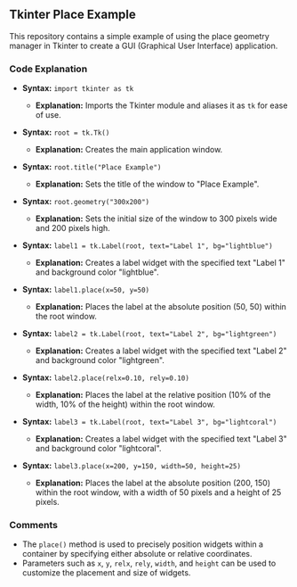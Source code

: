 ## Tkinter Place Example

This repository contains a simple example of using the place geometry manager in Tkinter to create a GUI (Graphical User Interface) application.

### Code Explanation

- **Syntax:** `import tkinter as tk`
  - **Explanation:** Imports the Tkinter module and aliases it as `tk` for ease of use.

- **Syntax:** `root = tk.Tk()`
  - **Explanation:** Creates the main application window.

- **Syntax:** `root.title("Place Example")`
  - **Explanation:** Sets the title of the window to "Place Example".

- **Syntax:** `root.geometry("300x200")`
  - **Explanation:** Sets the initial size of the window to 300 pixels wide and 200 pixels high.

- **Syntax:** `label1 = tk.Label(root, text="Label 1", bg="lightblue")`
  - **Explanation:** Creates a label widget with the specified text "Label 1" and background color "lightblue".

- **Syntax:** `label1.place(x=50, y=50)`
  - **Explanation:** Places the label at the absolute position (50, 50) within the root window.

- **Syntax:** `label2 = tk.Label(root, text="Label 2", bg="lightgreen")`
  - **Explanation:** Creates a label widget with the specified text "Label 2" and background color "lightgreen".

- **Syntax:** `label2.place(relx=0.10, rely=0.10)`
  - **Explanation:** Places the label at the relative position (10% of the width, 10% of the height) within the root window.

- **Syntax:** `label3 = tk.Label(root, text="Label 3", bg="lightcoral")`
  - **Explanation:** Creates a label widget with the specified text "Label 3" and background color "lightcoral".

- **Syntax:** `label3.place(x=200, y=150, width=50, height=25)`
  - **Explanation:** Places the label at the absolute position (200, 150) within the root window, with a width of 50 pixels and a height of 25 pixels.

### Comments

- The `place()` method is used to precisely position widgets within a container by specifying either absolute or relative coordinates.
- Parameters such as `x`, `y`, `relx`, `rely`, `width`, and `height` can be used to customize the placement and size of widgets.
